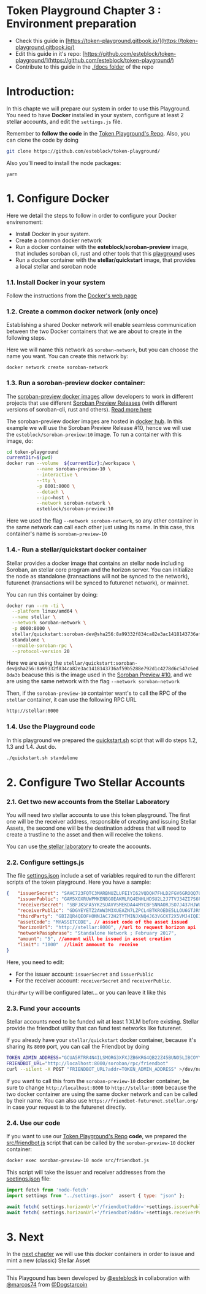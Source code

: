 # Token Playground Chapter 3 : Environment preparation

- Check this guide in [https://token-playground.gitbook.io/](https://token-playground.gitbook.io/)
- Edit this guide in it's repo: [https://github.com/esteblock/token-playground/](https://github.com/esteblock/token-playground/)
- Contribute to this guide in the [./docs folder](https://github.com/esteblock/token-playground/tree/main/docs) of the repo

# Introduction:
In this chapte we will prepare our system in order to use this Playground. You need to have **Docker** installed in  your system, configure at least 2 stellar accounts, and edit the `settings.js` file.

Remember to **follow the code** in the [Token Playground's Repo](https://github.com/esteblock/token-playground/). Also, you can clone the code by doing
```bash
git clone https://github.com/esteblock/token-playground/
```
Also you'll need to install the node packages:
```
yarn
```

# 1. Configure Docker

Here we detail the steps to follow in order to configure your Docker envirenoment:

-  Install Docker in your system. 
-  Create a common docker network 
-  Run a docker container with the **esteblock/soroban-preview** image, that includes soroban cli, rust and other tools that this [playground](https://github.com/esteblock/token-playground/) uses 
- Run a docker container with the **stellar/quickstart** image, that provides a local  stellar and soroban node

### 1.1. Install Docker in your system

Follow the instructions from the [Docker's web page](https://docs.docker.com/get-docker/)

### 1.2. Create a common docker network (only once) 

Establishing a shared Docker network will enable seamless communication between the two Docker containers that we are about to create in the following steps.

Here we will name this network as `soroban-network`, but you can choose the name you want. You can create this network by: 

```
docker network create soroban-network
```

### 1.3. Run a soroban-preview docker container:


The [soroban-preview docker images](https://github.com/esteblock/soroban-preview-docker) allow developers to work in different projects that use different [Soroban Preview Releases](https://soroban.stellar.org/docs/reference/releases) (with different versions of soroban-cli, rust and others). [Read more here](https://dev.to/esteblock/docker-images-for-soroban-preview-releases-240d)
 
The soroban-preview docker images are hosted in [docker hub](https://hub.docker.com/r/esteblock/soroban-preview/tags). In this example we will use the Soroban Preview Release #10, hence we will use the `esteblock/soroban-preview:10` image. To run a container with this image, do:

```bash
cd token-playground
currentDir=$(pwd)
docker run --volume  ${currentDir}:/workspace \
           --name soroban-preview-10 \
           --interactive \
           --tty \
           -p 8001:8000 \
           --detach \
           --ipc=host \
           --network soroban-network \
           esteblock/soroban-preview:10
```

Here we used the flag `--network soroban-network`, so any other container in the same network can call each other just using its name. In this case, this container's name is `soroban-preview-10`

### 1.4.- Run a stellar/quickstart docker container

Stellar provides a docker image that contains an stellar node including Soroban, an stellar core program and the horizon server. You can initialize the node as standalone (transactions will not be synced to the network), futurenet (transactions will be synced to futurenet network), or mainnet.

You can run this container by doing:

```bash
docker run --rm -ti \
  --platform linux/amd64 \
  --name stellar \
  --network soroban-network \
  -p 8000:8000 \
  stellar/quickstart:soroban-dev@sha256:8a99332f834ca82e3ac1418143736af59b5288e792d1c4278d6c547c6ed8da3b \
  standalone \
  --enable-soroban-rpc \
  --protocol-version 20 
```

Here we are using the `stellar/quickstart:soroban-dev@sha256:8a99332f834ca82e3ac1418143736af59b5288e792d1c4278d6c547c6ed8da3b` beacuse this is the image used in the [Soroban Preview #10](https://soroban.stellar.org/docs/reference/releases), and we are using the same network with the flag `--network soroban-network`

Then, if the `soroban-preview-10` containter want's to call the RPC of the `stellar` container, it can use the following RPC URL 
```bash
http://stellar:8000
``` 

### 1.4. Use the Playground code

In this playground we prepared the [quickstart.sh](https://github.com/esteblock/token-playground/blob/main/quickstart.sh) scipt that will do steps 1.2, 1.3 and 1.4. Just do.

```bash
./quickstart.sh standalone
```


# 2. Configure Two Stellar Accounts

### 2.1. Get two new accounts from the Stellar Laboratory

You will need two stellar accounts to use this token playground. The first one will be the receiver address, responsible of creating and issuing Stellar Assets,  the second one wiil be the destination address that will need to create a trustline to the asset and then will receive the tokens.

You can use [the stellar laboratory](https://laboratory.stellar.org/#account-creator?network=futurenet) to create the accounts. 

### 2.2. Configure settings.js

The file [settings.json](https://github.com/esteblock/token-playground/blob/main/settings.json) include a set of variables required to run the different scripts of the token playground. Here you have a sample: 

```json
{   "issuerSecret": "SAHC723FQTC3MARBNUZLUFEIYI62VQDQH7FHLD2FGV6GROQQ7ULMHQGH",   
    "issuerPublic": "GAM5XOXRUWPMKENBGOEAKMLRQ4ENHLHDSU2L2J7TVJ34ZI7S6PHMYIGI",    
    "receiverSecret": "SBFJKSFA5YK2SUAVVSMEKDA44MYCBFSNNAORJSO7J437HJWU6G7SGAVF",
    "receiverPublic": "GDGYEYETZ2AWW3M3XUEAZN7LZPCL4BTKROEDE5LLOU6GTJRNG4FX3IEQ",
    "thirdParty": "GBIZQR4QEOFHONNJAC72H2TYTMINJXNQ4J63VGCKT2X5VMJ4IQE3OWZM", 
    "assetCode": "MYASSETCODE", // assset code of the asset issued
    "horizonUrl": "http://stellar:8000", //url to request horizon api
    "networkPassphrase": "Standalone Network ; February 2017", 
    "amount": "5", //amount will be issued in asset creation
    "limit": "1000"  //limit ammount to  receive
}
```

Here, you need to edit:
- For the issuer account: `issuerSecret` and `issuerPublic`
- For the receiver account: `receiverSecret` and `receiverPublic`.

`thirdParty` will be configured later...  or  you can leave it like this


### 2.3. Fund your accounts

Stellar accounts need to be funded wit at least 1 XLM  before existing. Stellar provide the friendbot utility that can fund test networks like futurenet. 

If you already have your `stellar/quickstart` docker container, because it's sharing its `8000` port, you can call the Friendbot by doing

```bash
TOKEN_ADMIN_ADDRESS="GCUA5RTRR4N4ILSMORG3XFXJZB6KRG4QB22Z45BUNO5LIBCOYYPZ6TPZ"
FRIENDBOT_URL="http://localhost:8000/soroban/rpc/friendbot"
curl --silent -X POST "FRIENDBOT_URL?addr=TOKEN_ADMIN_ADDRESS" >/dev/null
```
If you want to call this from the `soroban-preview-10` docker container, be sure to change `http://localhost:8000` to `http://stellar:8000` because the  two docker container are using the same docker network and can be called by their name.  You can also use `https://friendbot-futurenet.stellar.org/` in case your request  is to the futurenet directly.  

### 2.4. Use our code

If you want to use our [Token Playground's Repo](https://github.com/esteblock/token-playground/) **code**, we prepared the [src/friendbot.js](https://github.com/esteblock/token-playground/blob/main/src/friendbot.js) script that can be called by the `soroban-preview-10` docker container:

```bash
docker exec soroban-preview-10 node src/friendbot.js
```

This script will take the issuer and receiver addresses from the [seetings.json](https://github.com/esteblock/token-playground/blob/main/settings.json) file:

```javascript
import fetch from 'node-fetch'
import settings from "../settings.json"  assert { type: "json" };

await fetch( settings.horizonUrl+'/friendbot?addr='+settings.issuerPublic, {method: 'POST'})
await fetch( settings.horizonUrl+'/friendbot?addr='+settings.receiverPublic, {method: 'POST'})
```

# 3. Next
In the [next chapter](4_issue_and_mint_asset_in_stellar.md) we will use this docker containers in order to issue and mint a new (classic) Stellar Asset

___

This Playgound has been developed by [@esteblock](https://github.com/esteblock/) in collaboration with [@marcos74](https://github.com/marcos74) from [@Dogstarcoin](https://github.com/Dogstarcoin)